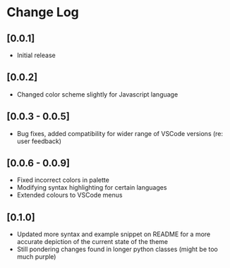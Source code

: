 # Change Log


## [0.0.1]

- Initial release

## [0.0.2]

- Changed color scheme slightly for Javascript language

## [0.0.3 - 0.0.5]

- Bug fixes, added compatibility for wider range of VSCode versions (re: user feedback)

## [0.0.6 - 0.0.9]

- Fixed incorrect colors in palette
- Modifying syntax highlighting for certain languages
- Extended colours to VSCode menus

## [0.1.0]

- Updated more syntax and example snippet on README for a more accurate depiction of the current state of the theme
- Still pondering changes found in longer python classes (might be too much purple)